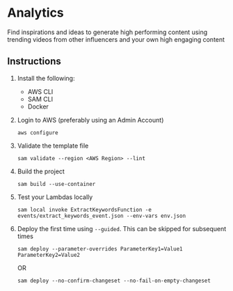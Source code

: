 # Analytics

Find inspirations and ideas to generate high performing content using trending videos from other influencers and your
own high engaging content

## Instructions

1. Install the following:
    - AWS CLI
    - SAM CLI
    - Docker

2. Login to AWS (preferably using an Admin Account)
   ```
   aws configure
   ```

3. Validate the template file
   ```
   sam validate --region <AWS Region> --lint
   ```

4. Build the project
   ```
   sam build --use-container
   ```

5. Test your Lambdas locally
   ```
   sam local invoke ExtractKeywordsFunction -e events/extract_keywords_event.json --env-vars env.json
   ```

6. Deploy the first time using `--guided`. This can be skipped for subsequent times
   ```
   sam deploy --parameter-overrides ParameterKey1=Value1 ParameterKey2=Value2
   ```
   OR
   ```
   sam deploy --no-confirm-changeset --no-fail-on-empty-changeset
   ```